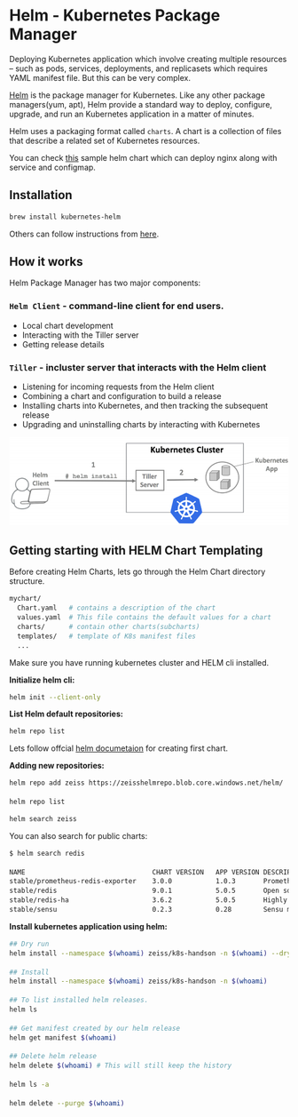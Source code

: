 # **Helm** - Kubernetes Package Manager

Deploying Kubernetes application which involve creating multiple resources – such as pods, services, deployments, and replicasets which requires YAML manifest file. But this can be very complex.

[Helm](https://helm.sh) is the package manager for Kubernetes. Like any other package managers(yum, apt), Helm provide a standard way to deploy, configure, upgrade, and run an Kubernetes application in a matter of minutes.

Helm uses a packaging format called `charts`. A chart is a collection of files that describe a related set of Kubernetes resources.

You can check [this](https://github.com/C123R/kubernetes-hands-on/tree/master/helm-example/nginx) sample helm chart which can deploy nginx along with service and configmap.

## Installation

```sh
brew install kubernetes-helm
```

Others can follow instructions from [here](https://helm.sh/docs/using_helm/#install-helm).

## How it works

Helm Package Manager has two major components:

### `Helm Client` - command-line client for end users.

- Local chart development
- Interacting with the Tiller server
- Getting release details

### `Tiller` - incluster server that interacts with the Helm client

- Listening for incoming requests from the Helm client  
- Combining a chart and configuration to build a release
- Installing charts into Kubernetes, and then tracking the subsequent release
- Upgrading and uninstalling charts by interacting with Kubernetes

![HelmArch](img/helmArch.png)

## Getting starting with HELM Chart Templating

Before creating Helm Charts, lets go through the Helm Chart directory structure.

```sh
mychart/
  Chart.yaml   # contains a description of the chart
  values.yaml  # This file contains the default values for a chart
  charts/      # contain other charts(subcharts)
  templates/   # template of K8s manifest files
  ...
```

Make sure you have running kubernetes cluster and HELM cli installed.

**Initialize helm cli:**

```sh
helm init --client-only
```

**List Helm default repositories:**

```sh
helm repo list
```

Lets follow offcial [helm documetaion](https://helm.sh/docs/chart_template_guide/#a-starter-chart) for creating first chart.

**Adding new repositories:**

```sh
helm repo add zeiss https://zeisshelmrepo.blob.core.windows.net/helm/

helm repo list
```

```sh
helm search zeiss
```

You can also search for public charts:
```sh
$ helm search redis

NAME                            	CHART VERSION	APP VERSION	DESCRIPTION
stable/prometheus-redis-exporter	3.0.0        	1.0.3      	Prometheus exporter for Redis metrics
stable/redis                    	9.0.1        	5.0.5      	Open source, advanced key-value store. It is often referr...
stable/redis-ha                 	3.6.2        	5.0.5      	Highly available Kubernetes implementation of Redis
stable/sensu                    	0.2.3        	0.28       	Sensu monitoring framework backed by the Redis transport
```

**Install kubernetes application using helm:**
```sh
## Dry run
helm install --namespace $(whoami) zeiss/k8s-handson -n $(whoami) --dry-run --debug

## Install
helm install --namespace $(whoami) zeiss/k8s-handson -n $(whoami)

## To list installed helm releases.
helm ls

## Get manifest created by our helm release
helm get manifest $(whoami)

## Delete helm release
helm delete $(whoami) # This will still keep the history

helm ls -a

helm delete --purge $(whoami)
```
